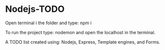 # Nodejs-TODO

Open terminal i the folder and type:
npm i

To run the project type: nodemon
and open the localhost in the terminal.

A TODO list created using:
Nodejs, Express, Template engines, and Forms.
